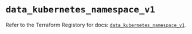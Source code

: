 # `data_kubernetes_namespace_v1`

Refer to the Terraform Registory for docs: [`data_kubernetes_namespace_v1`](https://www.terraform.io/docs/providers/kubernetes/d/namespace_v1).
